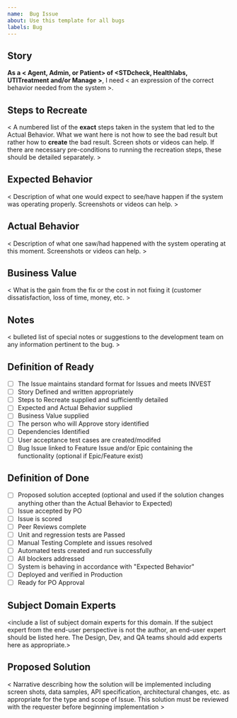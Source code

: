 ```yaml
---
name:  Bug Issue
about: Use this template for all bugs
labels: Bug
---
```


## Story

**As a < Agent, Admin, or Patient> of <STDcheck, Healthlabs, UTITreatment and/or Manage >**, I need < an expression of the correct behavior needed from the system >.

## Steps to Recreate  

< A numbered list of the **exact** steps taken in the system that led to the Actual Behavior. What we want here is not how to see the bad result but rather how to **create** the bad result. Screen shots or videos can help. If there are necessary pre-conditions to running the recreation steps, these should be detailed separately. >

## Expected Behavior  

< Description of what one would expect to see/have happen if the system was operating properly. Screenshots or videos can help. >

## Actual Behavior

< Description of what one saw/had happened with the system operating at this moment. Screenshots or videos can help. >

## Business Value

< What is the gain from the fix or the cost in not fixing it (customer dissatisfaction, loss of time, money, etc. >

## Notes
< bulleted list of special notes or suggestions to the development team on any information pertinent to the bug. > 

## Definition of Ready

- [ ] The Issue maintains standard format for Issues and meets INVEST
- [ ] Story Defined and written appropriately
- [ ] Steps to Recreate supplied and sufficiently detailed
- [ ] Expected and Actual Behavior supplied
- [ ] Business Value supplied
- [ ] The person who will Approve story identified
- [ ] Dependencies Identified
- [ ] User acceptance test cases are created/modifed
- [ ] Bug Issue linked to Feature Issue and/or Epic containing the functionality (optional if Epic/Feature exist)

## Definition of Done

- [ ] Proposed solution accepted (optional and used if the solution changes anything other than the Actual Behavior to Expected)
- [ ] Issue accepted by PO
- [ ] Issue is scored
- [ ] Peer Reviews complete	
- [ ] Unit and regression tests are Passed
- [ ] Manual Testing Complete and issues resolved
- [ ] Automated tests created and run successfully
- [ ] All blockers addressed
- [ ] System is behaving in accordance with "Expected Behavior"
- [ ] Deployed and verified in Production
- [ ] Ready for PO Approval

## Subject Domain Experts
<include a list of subject domain experts for this domain. If the subject expert from the end-user perspective is not the author, an end-user expert should be listed here. The Design, Dev, and QA teams should add experts here as appropriate.>

## Proposed Solution  

< Narrative describing how the solution will be implemented including screen shots, data samples, API specification, architectural changes, etc. as appropriate for the type and scope of Issue. This solution must be reviewed with the requester before beginning implementation > 
